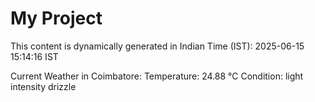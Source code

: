 # My Project

This content is dynamically generated in Indian Time (IST): 2025-06-15 15:14:16 IST


Current Weather in Coimbatore:
Temperature: 24.88 °C
Condition: light intensity drizzle
